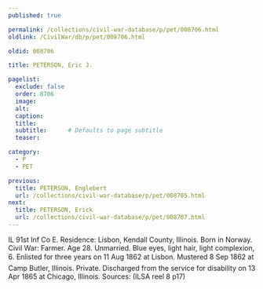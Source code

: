 ```yaml
---
published: true

permalink: /collections/civil-war-database/p/pet/008706.html
oldlink: /CivilWar/db/p/pet/008706.html

oldid: 008706

title: PETERSON, Eric J.

pagelist:
  exclude: false
  order: 8706
  image: 
  alt:
  caption:
  title:
  subtitle:      # Defaults to page subtitle
  teaser:

category: 
  - P 
  - PET

previous:
  title: PETERSON, Englebert
  url: /collections/civil-war-database/p/pet/008705.html  
next:
  title: PETERSON, Erick
  url: /collections/civil-war-database/p/pet/008707.html   
---
```

IL 91st Inf Co E. Residence: Lisbon, Kendall County, Illinois. Born in Norway. Civil War: Farmer. Age 28. Unmarried. Blue eyes, light hair, light complexion, 6&#146;. Enlisted for three years on 11 Aug 1862 at Lisbon. Mustered 8 Sep 1862 at Camp Butler, Illinois. Private. Discharged from the service for disability on 13 Apr 1865 at Chicago, Illinois. Sources: (ILSA reel 8 p17)